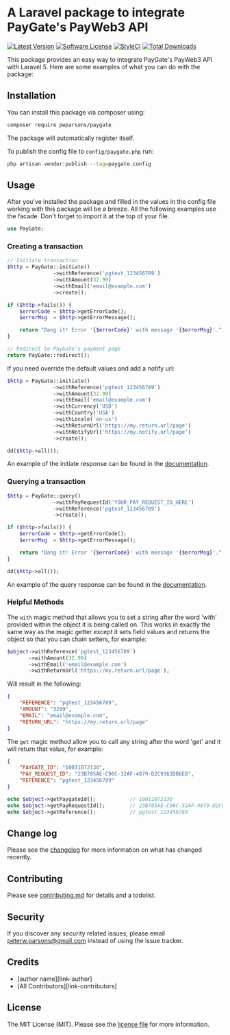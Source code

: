 # A Laravel package to integrate PayGate's PayWeb3 API

[![Latest Version](https://img.shields.io/github/release/pwparsons/paygate.svg?style=flat-square)](https://github.com/pwparsons/paygate/releases)
[![Software License](https://img.shields.io/badge/license-MIT-brightgreen.svg?style=flat-square)](LICENSE.md)
[![StyleCI](https://styleci.io/repos/203629326/shield?branch=master)](https://styleci.io/repos/203629326)
[![Total Downloads](https://img.shields.io/packagist/dt/pwparsons/paygate.svg?style=flat-square)](https://packagist.org/pwparsons/paygate)

This package provides an easy way to integrate PayGate's PayWeb3 API with Laravel 5. Here are some examples of what you can do with the package:

## Installation

You can install this package via composer using:

```bash
composer require pwparsons/paygate
```

The package will automatically register itself.

To publish the config file to `config/paygate.php` run:

```bash
php artisan vendor:publish --tag=paygate.config
```

## Usage

After you've installed the package and filled in the values in the config file working with this package will be a breeze. All the following examples use the facade. Don't forget to import it at the top of your file.

```php
use PayGate;
```

### Creating a transaction

```php
// Initiate transaction
$http = PayGate::initiate()
               ->withReference('pgtest_123456789')
               ->withAmount(32.99)
               ->withEmail('email@example.com')
               ->create();

if ($http->fails()) {
    $errorCode = $http->getErrorCode();
    $errorMsg  = $http->getErrorMessage();

    return "Dang it! Error '{$errorCode}' with message '{$errorMsg}'.";
}

// Redirect to PayGate's payment page
return PayGate::redirect();
```

If you need override the default values and add a notify url:

```php
$http = PayGate::initiate()
               ->withReference('pgtest_123456789')
               ->withAmount(32.99)
               ->withEmail('email@example.com')
               ->withCurrency('USD')
               ->withCountry('USA')
               ->withLocale('en-us')
               ->withReturnUrl('https://my.return.url/page')
               ->withNotifyUrl('https://my.notify.url/page')
               ->create();

dd($http->all());
```

An example of the initiate response can be found in the [documentation](http://docs.paygate.co.za/#response).

### Querying a transaction

```php
$http = PayGate::query()
               ->withPayRequestId('YOUR_PAY_REQUEST_ID_HERE')
               ->withReference('pgtest_123456789')
               ->create();

if ($http->fails()) {
    $errorCode = $http->getErrorCode();
    $errorMsg  = $http->getErrorMessage();

    return "Dang it! Error '{$errorCode}' with message '{$errorMsg}'.";
}

dd($http->all());
```

An example of the query response can be found in the [documentation](http://docs.paygate.co.za/#response-2).

### Helpful Methods

The `with` magic method that allows you to set a string after the word 'with' provided within the object it is being called on. This works in exactly the same way as the magic getter except it sets field values and returns the object so that you can chain setters, for example:

```php
$object->withReference('pgtest_123456789')
       ->withAmount(32.99)
       ->withEmail('email@example.com')
       ->withReturnUrl('https://my.return.url/page');
```

Will result in the following:

```json
{
    "REFERENCE": "pgtest_123456789",
    "AMOUNT": "3299",
    "EMAIL": "email@example.com",
    "RETURN_URL": "https://my.return.url/page"
}
```

The `get` magic method allow you to call any string after the word 'get' and it will return that value, for example:

```json
{
    "PAYGATE_ID": "10011072130",
    "PAY_REQUEST_ID": "23B785AE-C96C-32AF-4879-D2C9363DB6E8",
    "REFERENCE": "pgtest_123456789"
}
```

```php
echo $object->getPaygateId();           // 10011072130
echo $object->getPayRequestId();        // 23B785AE-C96C-32AF-4879-D2C9363DB6E8
echo $object->getReference();           // pgtest_123456789
```

## Change log

Please see the [changelog](changelog.md) for more information on what has changed recently.

## Contributing

Please see [contributing.md](contributing.md) for details and a todolist.

## Security

If you discover any security related issues, please email [peterw.parsons@gmail.com](mailto:peterw.parsons@gmail.com) instead of using the issue tracker.

## Credits

- [author name][link-author]
- [All Contributors][link-contributors]

## License

The MIT License (MIT). Please see the [license file](license.md) for more information.